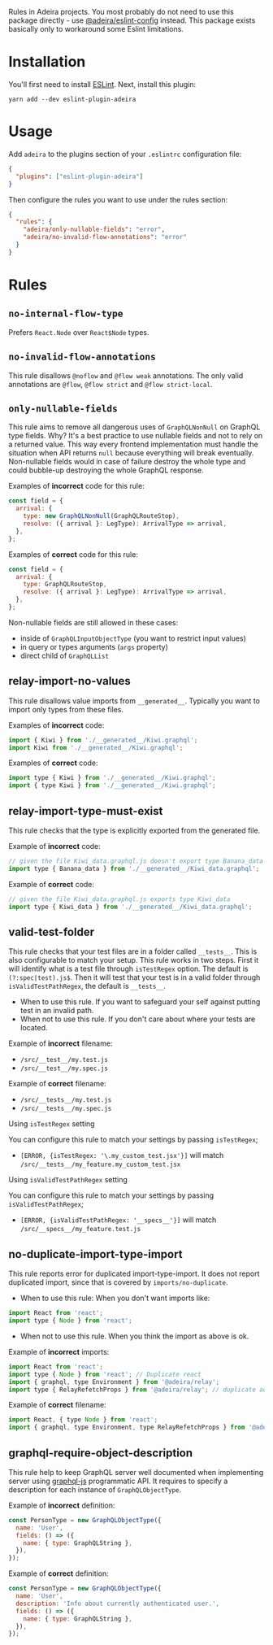 Rules in Adeira projects. You most probably do not need to use this package directly - use [@adeira/eslint-config](https://www.npmjs.com/package/@adeira/eslint-config) instead. This package exists basically only to workaround some Eslint limitations.

# Installation

You'll first need to install [ESLint](http://eslint.org). Next, install this plugin:

```
yarn add --dev eslint-plugin-adeira
```

# Usage

Add `adeira` to the plugins section of your `.eslintrc` configuration file:

```json
{
  "plugins": ["eslint-plugin-adeira"]
}
```

Then configure the rules you want to use under the rules section:

```json
{
  "rules": {
    "adeira/only-nullable-fields": "error",
    "adeira/no-invalid-flow-annotations": "error"
  }
}
```

# Rules

## `no-internal-flow-type`

Prefers `React.Node` over `React$Node` types.

## `no-invalid-flow-annotations`

This rule disallows `@noflow` and `@flow weak` annotations. The only valid annotations are `@flow`, `@flow strict` and `@flow strict-local`.

## `only-nullable-fields`

This rule aims to remove all dangerous uses of `GraphQLNonNull` on GraphQL type fields. Why? It's a best practice to use nullable fields and not to rely on a returned value. This way every frontend implementation must handle the situation when API returns `null` because everything will break eventually. Non-nullable fields would in case of failure destroy the whole type and could bubble-up destroying the whole GraphQL response.

Examples of **incorrect** code for this rule:

```js
const field = {
  arrival: {
    type: new GraphQLNonNull(GraphQLRouteStop),
    resolve: ({ arrival }: LegType): ArrivalType => arrival,
  },
};
```

Examples of **correct** code for this rule:

```js
const field = {
  arrival: {
    type: GraphQLRouteStop,
    resolve: ({ arrival }: LegType): ArrivalType => arrival,
  },
};
```

Non-nullable fields are still allowed in these cases:

- inside of `GraphQLInputObjectType` (you want to restrict input values)
- in query or types arguments (`args` property)
- direct child of `GraphQLList`

## relay-import-no-values

This rule disallows value imports from `__generated__`. Typically you want to import only types from these files.

Examples of **incorrect** code:

```js
import { Kiwi } from './__generated__/Kiwi.graphql';
import Kiwi from './__generated__/Kiwi.graphql';
```

Examples of **correct** code:

```js
import type { Kiwi } from './__generated__/Kiwi.graphql';
import { type Kiwi } from './__generated__/Kiwi.graphql';
```

## relay-import-type-must-exist

This rule checks that the type is explicitly exported from the generated file.

Example of **incorrect** code:

```js
// given the file Kiwi_data.graphql.js doesn't export type Banana_data
import type { Banana_data } from './__generated__/Kiwi_data.graphql';
```

Example of **correct** code:

```js
// given the file Kiwi_data.graphql.js exports type Kiwi_data
import type { Kiwi_data } from './__generated__/Kiwi_data.graphql';
```

## valid-test-folder

This rule checks that your test files are in a folder called `__tests__`. This is also configurable to match your setup.
This rule works in two steps. First it will identify what is a test file through `isTestRegex` option. The default is `(?:spec|test).js$`. Then it will test that your test is in a valid folder through `isValidTestPathRegex`, the default is `__tests__`.

- When to use this rule. If you want to safeguard your self against putting test in an invalid path.
- When not to use this rule. If you don't care about where your tests are located.

Example of **incorrect** filename:

- `/src/__test__/my.test.js`
- `/src/__test__/my.spec.js`

Example of **correct** filename:

- `/src/__tests__/my.test.js`
- `/src/__tests__/my.spec.js`

Using `isTestRegex` setting

You can configure this rule to match your settings by passing `isTestRegex`;

- `[ERROR, {isTestRegex: '\.my_custom_test.jsx'}]` will match `/src/__tests__/my_feature.my_custom_test.jsx`

Using `isValidTestPathRegex` setting

You can configure this rule to match your settings by passing `isValidTestPathRegex`;

- `[ERROR, {isValidTestPathRegex: '__specs__'}]` will match `/src/__specs__/my_feature.test.js`

## no-duplicate-import-type-import

This rule reports error for duplicated import-type-import. It does not report duplicated import, since that is covered by `imports/no-duplicate`.

- When to use this rule: When you don't want imports like:

```js
import React from 'react';
import type { Node } from 'react';
```

- When not to use this rule. When you think the import as above is ok.

Example of **incorrect** imports:

```js
import React from 'react';
import type { Node } from 'react'; // Duplicate react
import { graphql, type Environment } from '@adeira/relay';
import type { RelayRefetchProps } from '@adeira/relay'; // duplicate adeira
```

Example of **correct** filename:

```js
import React, { type Node } from 'react';
import { graphql, type Environment, type RelayRefetchProps } from '@adeira/relay';
```

## graphql-require-object-description

This rule help to keep GraphQL server well documented when implementing server using [graphql-js](https://graphql.org/graphql-js/) programmatic API. It requires to specify a description for each instance of `GraphQLObjectType`.

Example of **incorrect** definition:

```js
const PersonType = new GraphQLObjectType({
  name: 'User',
  fields: () => ({
    name: { type: GraphQLString },
  }),
});
```

Example of **correct** definition:

```js
const PersonType = new GraphQLObjectType({
  name: 'User',
  description: 'Info about currently authenticated user.',
  fields: () => ({
    name: { type: GraphQLString },
  }),
});
```
